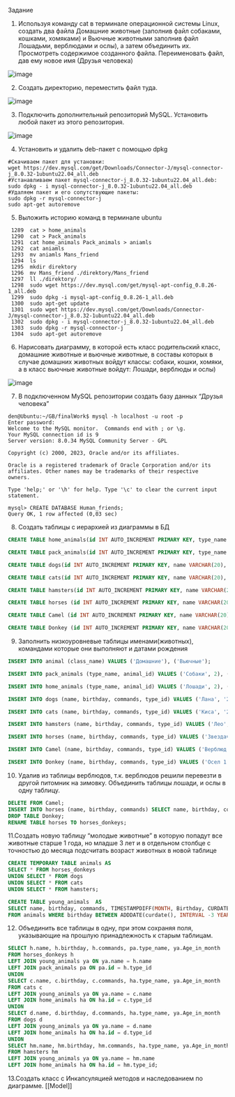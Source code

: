 Задание
1. Используя команду cat в терминале операционной системы Linux, создать
два файла Домашние животные (заполнив файл собаками, кошками,
хомяками) и Вьючные животными заполнив файл Лошадьми, верблюдами и
ослы), а затем объединить их. Просмотреть содержимое созданного файла.
Переименовать файл, дав ему новое имя (Друзья человека)

![image](https://github.com/Maickl-Denis/FinalWork_GB/assets/81251154/f8026325-cfbf-4f10-a3e5-335ed5c6d5ba)

2. Создать директорию, переместить файл туда.

![image](https://github.com/Maickl-Denis/FinalWork_GB/assets/81251154/29e1a202-2fe8-40de-b350-5e9594e0e8ce)

3. Подключить дополнительный репозиторий MySQL. Установить любой пакет
из этого репозитория.

![image](https://github.com/Maickl-Denis/FinalWork_GB/assets/81251154/0362a130-1e52-47d9-9b5d-03311918ba07)


4. Установить и удалить deb-пакет с помощью dpkg

```shell
#Скачиваем пакет для установки:
wget https://dev.mysql.com/get/Downloads/Connector-J/mysql-connector-j_8.0.32-1ubuntu22.04_all.deb
#Устанавливаем пакет mysql-connector-j_8.0.32-1ubuntu22.04_all.deb:
sudo dpkg - i mysql-connector-j_8.0.32-1ubuntu22.04_all.deb
#Удаляем пакет и его сопутствующие пакеты:
sudo dpkg -r mysql-connector-j
sudo apt-get autoremove
```

5. Выложить историю команд в терминале ubuntu

```shell
 1289  cat > home_animals
 1290  cat > Pack_animals
 1291  cat home_animals Pack_animals > aniamls
 1292  cat aniamls
 1293  mv aniamls Mans_friend
 1294  ls
 1295  mkdir direktory
 1296  mv Mans_friend ./direktory/Mans_friend
 1297  ll ./direktory/
 1298  sudo wget https://dev.mysql.com/get/mysql-apt-config_0.8.26-1_all.deb
 1299  sudo dpkg -i mysql-apt-config_0.8.26-1_all.deb
 1300  sudo apt-get update
 1301  sudo wget https://dev.mysql.com/get/Downloads/Connector-J/mysql-connector-j_8.0.32-1ubuntu22.04_all.deb
 1302  sudo dpkg - i mysql-connector-j_8.0.32-1ubuntu22.04_all.deb
 1303  sudo dpkg -r mysql-connector-j
 1304  sudo apt-get autoremove
```

6. Нарисовать диаграмму, в которой есть класс родительский класс, домашние
животные и вьючные животные, в составы которых в случае домашних
животных войдут классы: собаки, кошки, хомяки, а в класс вьючные животные
войдут: Лошади, верблюды и ослы)

![image](https://github.com/Maickl-Denis/FinalWork_GB/assets/81251154/26c23dba-da4e-4c1b-86bb-46c163d78be0)


7. В подключенном MySQL репозитории создать базу данных “Друзья
человека”

```shell
den@Ubuntu:~/GB/finalWork$ mysql -h localhost -u root -p
Enter password:
Welcome to the MySQL monitor.  Commands end with ; or \g.
Your MySQL connection id is 9
Server version: 8.0.34 MySQL Community Server - GPL

Copyright (c) 2000, 2023, Oracle and/or its affiliates.

Oracle is a registered trademark of Oracle Corporation and/or its
affiliates. Other names may be trademarks of their respective
owners.

Type 'help;' or '\h' for help. Type '\c' to clear the current input statement.

mysql> CREATE DATABASE Human_friends;
Query OK, 1 row affected (0,03 sec)
```

8. Создать таблицы с иерархией из диаграммы в БД
```sql
CREATE TABLE home_animals(id INT AUTO_INCREMENT PRIMARY KEY, type_name VARCHAR (20), animal_id INT, FOREIGN KEY (animal_id) REFERENCES animal (id) ON DELETE CASCADE ON UPDATE CASCADE);

CREATE TABLE pack_animals(id INT AUTO_INCREMENT PRIMARY KEY, type_name VARCHAR (20), animal_id INT, FOREIGN KEY (animal_id) REFERENCES animal (id) ON DELETE CASCADE ON UPDATE CASCADE);

CREATE TABLE dogs(id INT AUTO_INCREMENT PRIMARY KEY, name VARCHAR(20), birthday DATE, commands VARCHAR(50), type_id int, Foreign KEY (type_id) REFERENCES home_animals (id) ON DELETE CASCADE ON UPDATE CASCADE);

CREATE TABLE cats(id INT AUTO_INCREMENT PRIMARY KEY, name VARCHAR(20), birthday DATE, commands VARCHAR(50), type_id int, Foreign KEY (type_id) REFERENCES home_animals (id) ON DELETE CASCADE ON UPDATE CASCADE);

CREATE TABLE hamsters(id INT AUTO_INCREMENT PRIMARY KEY, name VARCHAR(20), birthday DATE, commands VARCHAR(50), type_id int, Foreign KEY (type_id) REFERENCES home_animals (id) ON DELETE CASCADE ON UPDATE CASCADE);

CREATE TABLE horses (id INT AUTO_INCREMENT PRIMARY KEY, name VARCHAR(20), birthday DATE, commands VARCHAR(50), type_id int, Foreign KEY (type_id) REFERENCES pack_animals (id) ON DELETE CASCADE ON UPDATE CASCADE);

CREATE TABLE Camel (id INT AUTO_INCREMENT PRIMARY KEY, name VARCHAR(20), birthday DATE, commands VARCHAR(50), type_id int, Foreign KEY (type_id) REFERENCES pack_animals (id) ON DELETE CASCADE ON UPDATE CASCADE);

CREATE TABLE Donkey (id INT AUTO_INCREMENT PRIMARY KEY, name VARCHAR(20), birthday DATE, commands VARCHAR(50), type_id int, Foreign KEY (type_id) REFERENCES pack_animals (id) ON DELETE CASCADE ON UPDATE CASCADE);
```

9. Заполнить низкоуровневые таблицы именами(животных), командами
которые они выполняют и датами рождения

```sql
INSERT INTO animal (class_name) VALUES ('Домашние'), ('Вьючные');

INSERT INTO pack_animals (type_name, animal_id) VALUES ('Собаки', 2), ('Кошки', 2), ('Хомячки', 2); 

INSERT INTO home_animals (type_name, animal_id) VALUES ('Лошади', 2), ('Верблюды', 2), ('Ослы', 2); 

INSERT INTO dogs (name, birthday, commands, type_id) VALUES ('Лана', '2022-06-01', 'к ноге, лежать, сидеть, голос', 1), ('Шарик', '2022-06-02', "сидеть, лежать, лапу, принеси", 1), ('Полкан', '2022-06-03', "сидеть, лежать, лапу, фас", 1), ('Рэй', '2022-06-04', "сидеть, лежать, голос, место", 1);

INSERT INTO cats (name, birthday, commands, type_id) VALUES ('Киса', '2022-06-05', 'есть', 1), ('Муркзик', '2022-06-06', 'умри', 1);

INSERT INTO hamsters (name, birthday, commands, type_id) VALUES ('Лео', '2022-06-06', NULL, 1), ('Донатело', '2022-06-07', NULL, 1), ('Микеланджело', '2022-06-08', "", 1);

INSERT INTO horses (name, birthday, commands, type_id) VALUES ('Звездачка', '2022-06-09', 'Голоп', 2), ('Искорка', '2022-06-10', 'Рысь', 2), ('Задира', '2022-06-11', "Сбросить наездника", 2);

INSERT INTO Camel (name, birthday, commands, type_id) VALUES ('Верблюд 1', '2022-06-12', 'сбросить горб', 2), ('Верблюд 2', '2022-06-13', 'убить всех людей', 2), ('Верблюд 3', '2022-06-14', "Найти воду", 2);

INSERT INTO Donkey (name, birthday, commands, type_id) VALUES ('Осел 1', '2022-06-15', 'Тащить груз', 2), ('Осел 2', '2022-06-16', 'Тащить груз больше чем соседний осел', 2), ('Осел 3', '2022-06-15', "Везти человека", 2);
```

10. Удалив из таблицы верблюдов, т.к. верблюдов решили перевезти в другой
питомник на зимовку. Объединить таблицы лошади, и ослы в одну таблицу.

```sql
DELETE FROM Camel;
INSERT INTO horses (name, birthday, commands) SELECT name, birthday, commands FROM Donkey;
DROP TABLE Donkey;
RENAME TABLE horses TO horses_donkeys;
```

11.Создать новую таблицу “молодые животные” в которую попадут все
животные старше 1 года, но младше 3 лет и в отдельном столбце с точностью
до месяца подсчитать возраст животных в новой таблице

```sql
CREATE TEMPORARY TABLE animals AS 
SELECT * FROM horses_donkeys
UNION SELECT * FROM dogs
UNION SELECT * FROM cats
UNION SELECT * FROM hamsters;

CREATE TABLE young_animals  AS
SELECT name, birthday, commands, TIMESTAMPDIFF(MONTH, Birthday, CURDATE()) AS Age_in_month
FROM animals WHERE birthday BETWEEN ADDDATE(curdate(), INTERVAL -3 YEAR) AND ADDDATE(CURDATE(), INTERVAL -1 YEAR);
```
12. Объединить все таблицы в одну, при этом сохраняя поля, указывающие на
прошлую принадлежность к старым таблицам.

```sql
SELECT h.name, h.birthday, h.commands, pa.type_name, ya.Age_in_month 
FROM horses_donkeys h
LEFT JOIN young_animals ya ON ya.name = h.name
LEFT JOIN pack_animals pa ON pa.id = h.type_id
UNION
SELECT c.name, c.birthday, c.commands, ha.type_name, ya.Age_in_month 
FROM cats c
LEFT JOIN young_animals ya ON ya.name = c.name
LEFT JOIN home_animals ha ON ha.id = c.type_id
UNION
SELECT d.name, d.birthday, d.commands, ha.type_name, ya.Age_in_month 
FROM dogs d
LEFT JOIN young_animals ya ON ya.name = d.name
LEFT JOIN home_animals ha ON ha.id = d.type_id
UNION
SELECT hm.name, hm.birthday, hm.commands, ha.type_name, ya.Age_in_month 
FROM hamsters hm
LEFT JOIN young_animals ya ON ya.name = hm.name
LEFT JOIN home_animals ha ON ha.id = hm.type_id;
```
13.Создать класс с Инкапсуляцией методов и наследованием по диаграмме.
[[Model]]

